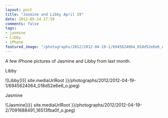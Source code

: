 ```yaml
---
layout: post
title: "Jasmine and Libby April 19"
date: 2012-05-24 17:59
comments: false
tags: 
- jasmine
- Libby
- iPhone
featured_image: "/photographs/2012/2012-04-19-1/6945624064_018d52e6e6_o.jpeg"
---
```

A few iPhone pictures of Jasmine and Libby from last month.

Libby
  


![Libby]({{ site.mediaUrlRoot }}/photographs/2012/2012-04-19-1/6945624064_018d52e6e6_o.jpeg)


Jasmine



![Jasmine]({{ site.mediaUrlRoot }}/photographs/2012/2012-04-19-2/7091688491_16513fba0f_o.jpeg)


